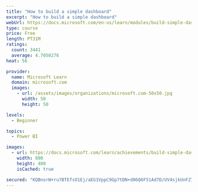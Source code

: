 ```yaml
---
title: "How to build a simple dashboard"
excerpt: "How to build a simple dashboard"
webUrl: https://docs.microsoft.com/en-us/learn/modules/build-simple-dashboard/
type: course
price: Free
length: PT31M
ratings:
  count: 3441
  average: 4.7050276
heat: 56

provider:
  name: Microsoft Learn
  domain: microsoft.com
  images:
    - url: /assets/images/organizations/microsoft.com-50x50.jpg
      width: 50
      height: 50

levels:
  - Beginner

topics:
  - Power BI

images:
  - url: https://docs.microsoft.com/learn/achievements/build-simple-dashboard-social.png
    width: 800
    height: 400
    isCached: true

secured: "KQBnorW+ru7BTEfsO1Ej/aEG1VppC9Gp7tDN+d06Q6F51Ad7D/UV4sjkUnFZ7zDhGwVnLgCMfp5cLmxw69cEzApHo5Ak1M80dL916/GfLZJaTSW5tiZFxjfgOLC+mEVlSkowbfWyHx4VtVJxsf+K6zKF4Q1JvsCoUwRRPFK+nxv6TMZTSo4JrQxbaaBIky7w/OL6vDSv3NcS2XrQzbeu8fUCsHQvrifLluGdW+v9RLXoVJa0C3/nyhDtrZbf9JfWh2llmFrU/fzFXWblaOMRoTfEz2De3taUnsCjDIQ4gzqwBqHuU20dW7qt18iM9nDl4fTpRzvcbZ5B/Q58src1/9b3XenmrOX3Xl+odSjhLL7OBTSLPXPsstGn6UdNThy1FYgs+5h34AsRItJZkqwyVyPDkqT8L4vSHdTcNn3VEl0=;1/APqDfYJ1RVXHpdDWXaPw=="
---
```


